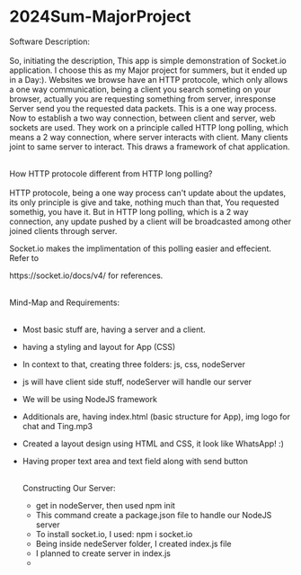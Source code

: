 # 2024Sum-MajorProject
Software Description: <br><br>
So, initiating the description, This app is simple demonstration of Socket.io 
application. I choose this as my Major project for summers, but it ended up in 
a Day:). Websites we browse have an HTTP protocole, 
which only allows a one way communication, being a client you search someting 
on your browser, actually you are requesting something from server, inresponse 
Server send you the requested data packets. This is a one way process. Now to
establish a two way connection, between client and server, web sockets are used.
They work on a principle called HTTP long polling, which means a 2 way connection, 
where server interacts with client. Many clients joint to same server to interact.
This draws a framework of chat application. <br><br>

How HTTP protocole different from HTTP long polling? <br><br>
HTTP protocole, being a one way process can't update about the updates, its only 
principle is give and take, nothing much than that, You requested somethig, you have it.
But in HTTP long polling, which is a 2 way connection, any update pushed by a client will
be broadcasted among other joined clients through server. 

Socket.io makes the implimentation of this polling easier and effecient. Refer to 
<link>https://socket.io/docs/v4/</link> for references. <br><br>

Mind-Map and Requirements: <br><br>
- Most basic stuff are, having a server and a client.
- having a styling and layout for App (CSS)
- In context to that, creating three folders: js, css, nodeServer
- js will have client side stuff, nodeServer will handle our server
- We will be using NodeJS framework
- Additionals are, having index.html (basic structure for App), img logo for chat and Ting.mp3
- Created a layout design using HTML and CSS, it look like WhatsApp! :)
- Having proper text area and text field along with send button <br><br>

  Constructing Our Server: <br>
  - get in nodeServer, then used npm init
  - This command create a package.json file to handle our NodeJS server
  - To install socket.io, I used:  npm i socket.io
  - Being inside nedeServer folder, I created index.js file
  - I planned to create server in index.js
  - 
